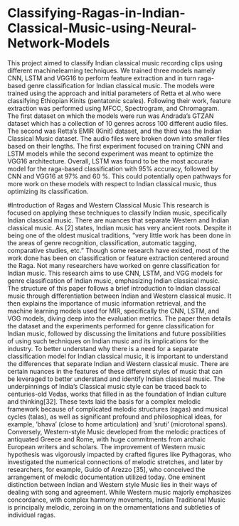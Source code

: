 # Classifying-Ragas-in-Indian-Classical-Music-using-Neural-Network-Models
This project aimed to classify Indian classical music recording clips using different machinelearning techniques. We trained three models namely CNN, LSTM and VGG16 to perform feature extraction and in turn raga-based genre classification for Indian classical music. The models were trained using the approach and initial parameters of Retta et al.who were
classifying Ethiopian Kinits (pentatonic scales). Following their work, feature extraction
was performed using MFCC, Spectrogram, and Chromagram. The first dataset on which
the models were run was Andrada’s GTZAN dataset which has a collection of 10 genres
across 100 different audio files. The second was Retta’s EMIR (Kinit) dataset, and the third
was the Indian Classical Music dataset. The audio files were broken down into smaller files
based on their lengths. The first experiment focused on training CNN and LSTM models
while the second experiment was meant to optimize the VGG16 architecture. Overall, LSTM
was found to be the most accurate model for the raga-based classification with 95% accuracy,
followed by CNN and VGG16 at 97% and 60 %. This could potentially open pathways
for more work on these models with respect to Indian classical music, thus optimizing its
classification.

#Introduction of Ragas and Western Classical Music
This research is focused on applying these techniques to classify Indian music, specifically
Indian classical music. There are nuances that separate Western and Indian classical music.
As [2] states, Indian music has very ancient roots. Despite it being one of the oldest musical
traditions, ”very little work has been done in the areas of genre recognition, classification,
automatic tagging, comparative studies, etc.” Though some research have existed, most of the
work done has been on classification or feature extraction centered around the Raga. Not many
researchers have worked on genre classification for Indian music.
This research aims to use CNN, LSTM, and VGG models for genre classification of Indian
music, emphasizing Indian classical music. The structure of this paper follows a brief introduction
to Indian classical music through differentiation between Indian and Western classical
music. It then explains the importance of music information retrieval, and the machine learning
models used for MIR, specifically the CNN, LSTM, and VGG models, diving deep into the
evaluation metrics. The paper then details the dataset and the experiments performed for genre
classification for Indian music, followed by discussing the limitations and future possibilities of
using such techniques on Indian music and its implications for the industry.
To better understand why there is a need for a separate classification model for Indian classical
music, it is important to understand the differences that separate Indian and Western classical
music. There are certain nuances in the features of these different styles of music that can
be leveraged to better understand and identify Indian classical music. The underpinnings of
India’s Classical music style can be traced back to centuries-old Vedas, works that filled in as the
foundation of Indian culture and thinking[32]. These texts laid the basis for a complex melodic
framework because of complicated melodic structures (ragas) and musical cycles (talas), as well
as significant profound and philosophical ideas, for example, ’bhava’ (close to home articulation)
and ’sruti’ (microtonal spans).
Conversely, Western-style Music developed from the melodic practices of antiquated Greece
and Rome, with huge commitments from archaic European writers and scholars. The improvement
of Western music hypothesis was vigorously impacted by crafted figures like Pythagoras,
who investigated the numerical connections of melodic stretches, and later by researchers, for
example, Guido of Arezzo [35], who conceived the arrangement of melodic documentation utilized
today. One eminent distinction between Indian and Western style Music lies in their ways
of dealing with song and agreement. While Western music majorly emphasizes concordance,
with complex harmony movements, Indian Traditional Music is principally melodic, zeroing in
on the ornamentations and subtleties of individual ragas.



